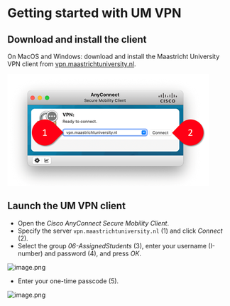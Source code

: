 # **Getting started with UM VPN**

## Download and install the client

On MacOS and Windows: download and install the Maastricht University VPN client from [vpn.maastrichtuniversity.nl](http://vpn.maastrichtuniversity.nl).

![image.png](./screenshots_dsri/image-bfaa1120-2cce-4cf8-bb81-aef78efb38db.png)

## Launch the UM VPN client

- Open the *Cisco AnyConnect Secure Mobility Client*.
- Specify the server `vpn.maastrichtuniversity.nl` (1) and click *Connect* (2).
- Select the group *06-AssignedStudents* (3), enter your username (I-number) and password (4), and press *OK*.

![image.png](screenshots_dsri/4556420/preview)

- Enter your one-time passcode (5).

![image.png](screenshots_dsri/4556421/preview)
